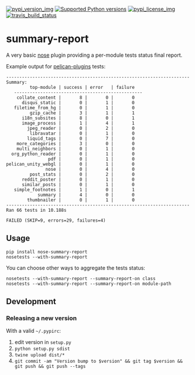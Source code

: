[![pypi\_version\_img](https://img.shields.io/pypi/v/nose-summary-report.svg?style=flat)](https://pypi.python.org/pypi/nose-summary-report) [![Supported Python versions](https://img.shields.io/pypi/pyversions/nose-summary-report.svg)](https://pypi.python.org/pypi/nose-summary-report) [![pypi\_license\_img](https://img.shields.io/pypi/l/nose-summary-report.svg?style=flat)](https://pypi.python.org/pypi/nose-summary-report) [![travis\_build\_status](https://travis-ci.org/Lucas-C/nose-summary-report.svg?branch=master)](https://travis-ci.org/Lucas-C/nose-summary-report)

# summary-report

A very basic [nose](https://nose.readthedocs.io/en/latest/) plugin providing a per-module tests status final report.

Example output for [pelican-plugins](https://github.com/getpelican/pelican-plugins) tests:
```
----------------------------------------------------------------------
Summary:
         top-module | success | error   | failure
   -------------------------------------------------
    collate_content |       8 |       0 |       0
      disqus_static |       0 |       1 |       0
   filetime_from_hg |       0 |       1 |       0
         gzip_cache |       3 |       1 |       1
      i18n_subsites |       8 |       0 |       1
      image_process |       1 |       4 |       1
        jpeg_reader |       0 |       2 |       0
         libravatar |       0 |       1 |       0
        liquid_tags |       0 |       7 |       0
    more_categories |       3 |       0 |       0
    multi_neighbors |       0 |       1 |       0
  org_python_reader |       0 |       1 |       0
                pdf |       0 |       1 |       0
pelican_unity_webgl |       0 |       1 |       0
               nose |       0 |       4 |       0
         post_stats |       0 |       2 |       0
      reddit_poster |       0 |       1 |       0
      similar_posts |       0 |       1 |       0
   simple_footnotes |       1 |       0 |       1
            summary |       4 |       0 |       0
        thumbnailer |       0 |       1 |       0
----------------------------------------------------------------------
Ran 66 tests in 10.188s

FAILED (SKIP=9, errors=29, failures=4)
```

## Usage

    pip install nose-summary-report
    nosetests --with-summary-report

You can choose other ways to aggregate the tests status:

    nosetests --with-summary-report --summary-report-on class
    nosetests --with-summary-report --summary-report-on module-path

## Development
### Releasing a new version
With a valid `~/.pypirc`:

1. edit version in `setup.py`
2. `python setup.py sdist`
3. `twine upload dist/*`
4. `git commit -am "Version bump to $version" && git tag $version && git push && git push --tags`

